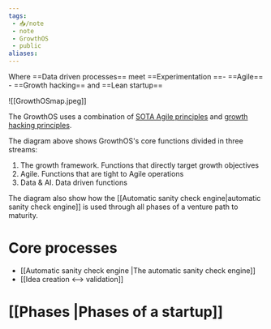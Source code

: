 ```yaml
---
tags: 
 - 📥️/note 
 - note
 - GrowthOS
 - public
aliases: 
---
```

Where ==Data driven processes== meet ==Experimentation ==- ==Agile== - ==Growth hacking== and ==Lean startup==

![[GrowthOSmap.jpeg]]

The GrowthOS uses a combination of [SOTA Agile principles](https://www.scaledagileframework.com/) and [growth hacking principles](https://www.amazon.com/Hacking-Growth-Fastest-Growing-Companies-Breakout/dp/045149721X).

The diagram above shows GrowthOS's core functions divided in three streams:
1. The growth framework. Functions that directly target growth objectives
2. Agile. Functions that are tight to Agile operations
3. Data & AI. Data driven functions

The diagram also show how the [[Automatic sanity check engine|automatic sanity check engine]] is used through all phases of a venture path to maturity.

# Core processes
- [[Automatic sanity check engine |The automatic sanity check engine]]
- [[Idea creation <--> validation]]

# [[Phases |Phases of a startup]]

